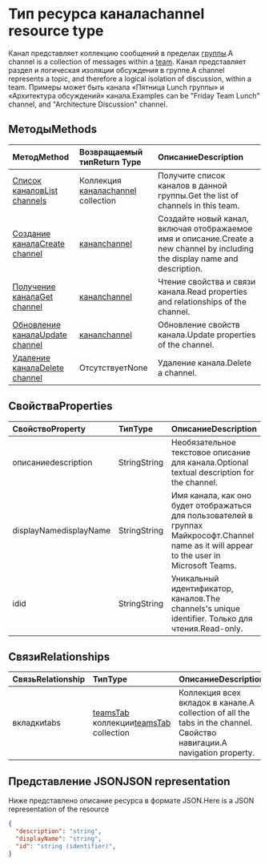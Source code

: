 # <a name="channel-resource-type"></a><span data-ttu-id="722df-101">Тип ресурса канала</span><span class="sxs-lookup"><span data-stu-id="722df-101">channel resource type</span></span>



<span data-ttu-id="722df-102">Канал представляет коллекцию сообщений в пределах [группы](../resources/team.md).</span><span class="sxs-lookup"><span data-stu-id="722df-102">A channel is a collection of messages within a [team](../resources/team.md).</span></span> <span data-ttu-id="722df-103">Канал представляет раздел и логическая изоляции обсуждения в группе.</span><span class="sxs-lookup"><span data-stu-id="722df-103">A channel represents a topic, and therefore a logical isolation of discussion, within a team.</span></span> <span data-ttu-id="722df-104">Примеры может быть канала «Пятница Lunch группы» и «Архитектура обсуждений» канала.</span><span class="sxs-lookup"><span data-stu-id="722df-104">Examples can be "Friday Team Lunch" channel, and "Architecture Discussion" channel.</span></span>


## <a name="methods"></a><span data-ttu-id="722df-105">Методы</span><span class="sxs-lookup"><span data-stu-id="722df-105">Methods</span></span>

| <span data-ttu-id="722df-106">Метод</span><span class="sxs-lookup"><span data-stu-id="722df-106">Method</span></span>       | <span data-ttu-id="722df-107">Возвращаемый тип</span><span class="sxs-lookup"><span data-stu-id="722df-107">Return Type</span></span>  |<span data-ttu-id="722df-108">Описание</span><span class="sxs-lookup"><span data-stu-id="722df-108">Description</span></span>|
|:---------------|:--------|:----------|
|[<span data-ttu-id="722df-109">Список каналов</span><span class="sxs-lookup"><span data-stu-id="722df-109">List channels</span></span>](../api/channel_list.md) | <span data-ttu-id="722df-110">Коллекция [канала](channel.md)</span><span class="sxs-lookup"><span data-stu-id="722df-110">[channel](channel.md) collection</span></span> | <span data-ttu-id="722df-111">Получите список каналов в данной группы.</span><span class="sxs-lookup"><span data-stu-id="722df-111">Get the list of channels in this team.</span></span>|
|[<span data-ttu-id="722df-112">Создание канала</span><span class="sxs-lookup"><span data-stu-id="722df-112">Create channel</span></span>](../api/channel_post.md) | [<span data-ttu-id="722df-113">канал</span><span class="sxs-lookup"><span data-stu-id="722df-113">channel</span></span>](channel.md) | <span data-ttu-id="722df-114">Создайте новый канал, включая отображаемое имя и описание.</span><span class="sxs-lookup"><span data-stu-id="722df-114">Create a new channel by including the display name and description.</span></span>|
|[<span data-ttu-id="722df-115">Получение канала</span><span class="sxs-lookup"><span data-stu-id="722df-115">Get channel</span></span>](../api/channel_get.md) | [<span data-ttu-id="722df-116">канал</span><span class="sxs-lookup"><span data-stu-id="722df-116">channel</span></span>](channel.md) | <span data-ttu-id="722df-117">Чтение свойства и связи канала.</span><span class="sxs-lookup"><span data-stu-id="722df-117">Read properties and relationships of the channel.</span></span>|
|[<span data-ttu-id="722df-118">Обновление канала</span><span class="sxs-lookup"><span data-stu-id="722df-118">Update channel</span></span>](../api/channel_patch.md) | [<span data-ttu-id="722df-119">канал</span><span class="sxs-lookup"><span data-stu-id="722df-119">channel</span></span>](channel.md) | <span data-ttu-id="722df-120">Обновление свойств канала.</span><span class="sxs-lookup"><span data-stu-id="722df-120">Update properties of the channel.</span></span>|
|[<span data-ttu-id="722df-121">Удаление канала</span><span class="sxs-lookup"><span data-stu-id="722df-121">Delete channel</span></span>](../api/channel_delete.md) | <span data-ttu-id="722df-122">Отсутствует</span><span class="sxs-lookup"><span data-stu-id="722df-122">None</span></span> | <span data-ttu-id="722df-123">Удаление канала.</span><span class="sxs-lookup"><span data-stu-id="722df-123">Delete a channel.</span></span>|

## <a name="properties"></a><span data-ttu-id="722df-124">Свойства</span><span class="sxs-lookup"><span data-stu-id="722df-124">Properties</span></span>
| <span data-ttu-id="722df-125">Свойство</span><span class="sxs-lookup"><span data-stu-id="722df-125">Property</span></span>     | <span data-ttu-id="722df-126">Тип</span><span class="sxs-lookup"><span data-stu-id="722df-126">Type</span></span>   |<span data-ttu-id="722df-127">Описание</span><span class="sxs-lookup"><span data-stu-id="722df-127">Description</span></span>|
|:---------------|:--------|:----------|
|<span data-ttu-id="722df-128">описание</span><span class="sxs-lookup"><span data-stu-id="722df-128">description</span></span>|<span data-ttu-id="722df-129">String</span><span class="sxs-lookup"><span data-stu-id="722df-129">String</span></span>|<span data-ttu-id="722df-130">Необязательное текстовое описание для канала.</span><span class="sxs-lookup"><span data-stu-id="722df-130">Optional textual description for the channel.</span></span>|
|<span data-ttu-id="722df-131">displayName</span><span class="sxs-lookup"><span data-stu-id="722df-131">displayName</span></span>|<span data-ttu-id="722df-132">String</span><span class="sxs-lookup"><span data-stu-id="722df-132">String</span></span>|<span data-ttu-id="722df-133">Имя канала, как оно будет отображаться для пользователей в группах Майкрософт.</span><span class="sxs-lookup"><span data-stu-id="722df-133">Channel name as it will appear to the user in Microsoft Teams.</span></span>|
|<span data-ttu-id="722df-134">id</span><span class="sxs-lookup"><span data-stu-id="722df-134">id</span></span>|<span data-ttu-id="722df-135">String</span><span class="sxs-lookup"><span data-stu-id="722df-135">String</span></span>|<span data-ttu-id="722df-136">Уникальный идентификатор, каналов.</span><span class="sxs-lookup"><span data-stu-id="722df-136">The channels's unique identifier.</span></span> <span data-ttu-id="722df-137">Только для чтения.</span><span class="sxs-lookup"><span data-stu-id="722df-137">Read-only.</span></span>|

## <a name="relationships"></a><span data-ttu-id="722df-138">Связи</span><span class="sxs-lookup"><span data-stu-id="722df-138">Relationships</span></span>
| <span data-ttu-id="722df-139">Связь</span><span class="sxs-lookup"><span data-stu-id="722df-139">Relationship</span></span> | <span data-ttu-id="722df-140">Тип</span><span class="sxs-lookup"><span data-stu-id="722df-140">Type</span></span>   |<span data-ttu-id="722df-141">Описание</span><span class="sxs-lookup"><span data-stu-id="722df-141">Description</span></span>|
|:---------------|:--------|:----------|
|<span data-ttu-id="722df-142">вкладки</span><span class="sxs-lookup"><span data-stu-id="722df-142">tabs</span></span>|<span data-ttu-id="722df-143">[teamsTab](../resources/teamstab.md) коллекции</span><span class="sxs-lookup"><span data-stu-id="722df-143">[teamsTab](../resources/teamstab.md) collection</span></span>|<span data-ttu-id="722df-144">Коллекция всех вкладок в канале.</span><span class="sxs-lookup"><span data-stu-id="722df-144">A collection of all the tabs in the channel.</span></span> <span data-ttu-id="722df-145">Свойство навигации.</span><span class="sxs-lookup"><span data-stu-id="722df-145">A navigation property.</span></span>|


## <a name="json-representation"></a><span data-ttu-id="722df-146">Представление JSON</span><span class="sxs-lookup"><span data-stu-id="722df-146">JSON representation</span></span>

<span data-ttu-id="722df-147">Ниже представлено описание ресурса в формате JSON.</span><span class="sxs-lookup"><span data-stu-id="722df-147">Here is a JSON representation of the resource</span></span>

<!-- {
  "blockType": "resource",
  "optionalProperties": [
    "chatthreads"
  ],
  "keyProperty": "id",
  "@odata.type": "microsoft.graph.channel"
}-->

```json
{
  "description": "string",
  "displayName": "string",
  "id": "string (identifier)",
}

```


<!-- uuid: 8fcb5dbc-d5aa-4681-8e31-b001d5168d79
2015-10-25 14:57:30 UTC -->
<!-- {
  "type": "#page.annotation",
  "description": "channel resource",
  "keywords": "",
  "section": "documentation",
  "tocPath": ""
}-->
